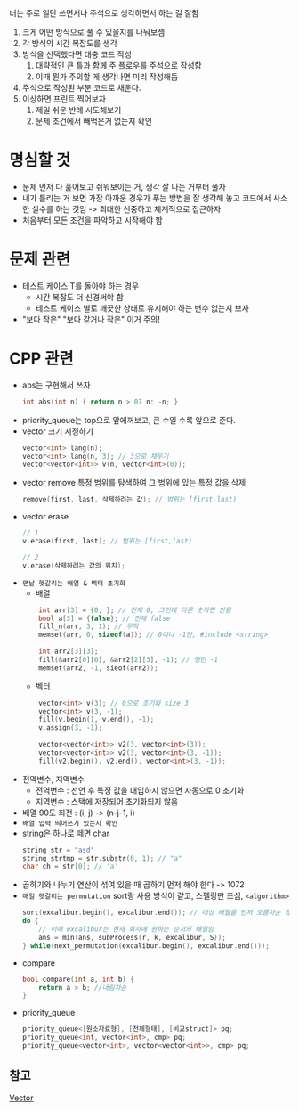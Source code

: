 너는 주로 일단 쓰면서나 주석으로 생각하면서 하는 걸 잘함
1. 크게 어떤 방식으로 풀 수 있을지를 나눠보셈
2. 각 방식의 시간 복잡도를 생각
3. 방식을 선택했다면 대충 코드 작성
	1. 대략적인 큰 틀과 함께 주 플로우를 주석으로 작성함
	2. 이때 뭔가 주의할 게 생각나면 미리 작성해둠
4. 주석으로 작성된 부분 코드로 채운다.
5. 이상하면 프린트 찍어보자
	1. 제일 쉬운 반례 시도해보기
	2. 문제 조건에서 빼먹은거 없는지 확인
# 명심할 것
- 문제 먼저 다 훑어보고 쉬워보이는 거, 생각 잘 나는 거부터 풀자
- 내가 틀리는 거 보면 가장 아까운 경우가 푸는 방법을 잘 생각해 놓고 코드에서 사소한 실수를 하는 것임 -> 최대한 신중하고 체계적으로 접근하자
- 처음부터 모든 조건을 파악하고 시작해야 함
# 문제 관련
- 테스트 케이스 T를 돌아야 하는 경우
	- 시간 복잡도 더 신경써야 함
	- 테스트 케이스 별로 깨끗한 상태로 유지해야 하는 변수 없는지 보자
- "보다 작은" "보다 같거나 작은" 이거 주의!
# CPP 관련
- abs는 구현해서 쓰자
	```cpp
	int abs(int n) { return n > 0? n: -n; } 
	```
- priority_queue는 top으로 앞에꺼보고, 큰 수일 수록 앞으로 준다. 
- vector 크기 지정하기
	```cpp
	vector<int> lang(n);
	vector<int> lang(n, 3); // 3으로 채우기
    vector<vector<int>> v(n, vector<int>(0));
	```
- vector remove
   특정 범위를 탐색하여 그 범위에 있는 특정 값을 삭제
	```cpp
	remove(first, last, 삭제하려는 값); // 범위는 [first,last)
	```
- vector erase
	```cpp
	// 1
	v.erase(first, last); // 범위는 [first,last)
	
	// 2
	v.erase(삭제하려는 값의 위치);
	```
- `맨날 헷갈리는 배열 & 벡터 초기화`
	- 배열
	```cpp
		int arr[3] = {0, }; // 전체 0, 그런데 다른 숫자면 안됨
		bool a[3] = {false}; // 전체 false
		fill_n(arr, 3, 1); // 무적
		memset(arr, 0, sizeof(a)); // 0이나 -1만, #include <string>
		
		int arr2[3][3];
		fill(&arr2[0][0], &arr2[2][3], -1); // 행만 -1
		memset(arr2, -1, sieof(arr2));
	```
	- 벡터
	```cpp
		vector<int> v(3); // 0으로 초기화 size 3
		vector<int> v(3, -1);
		fill(v.begin(), v.end(), -1);
		v.assign(3, -1);
		
		vector<vector<int>> v2(3, vector<int>(3));
		vector<vector<int>> v2(3, vector<int>(3, -1));
		fill(v2.begin(), v2.end(), vector<int>(3, -1));
	```
- 전역변수, 지역변수
	- 전역변수 : 선언 후 특정 값을 대입하지 않으면 자동으로 0 초기화
	- 지역변수 : 스택에 저장되어 초기화되지 않음
- 배열 90도 회전 : (i, j) -> (n-j-1, i)
- `배열 입력 띄어쓰기 있는지 확인`
- string은 하나로 떼면 char
	```cpp
	string str = "asd"
	string strtmp = str.substr(0, 1); // "a"
	char ch = str[0]; // 'a'
	```
- 곱하기와 나누기 연산이 섞여 있을 때 곱하기 먼저 해야 한다 -> 1072
- `매일 헷갈리는 permutation`
	sort랑 사용 방식이 같고, 스펠링만 조심, `<algorithm>`
	```cpp
	sort(excalibur.begin(), excalibur.end()); // 대상 배열을 먼저 오름차순 정렬
	do {
		// 이때 excalibur는 현재 회차에 원하는 순서의 배열임 
		ans = min(ans, subProcess(r, k, excalibur, S)); 
	} while(next_permutation(excalibur.begin(), excalibur.end()));
	```
- compare
	```cpp
	bool compare(int a, int b) {
		return a > b; //내림차순
	}
	```
- priority_queue
	```cpp
	priority_queue<[원소자료형], [전체형태], [비교struct]> pq;
	priority_queue<int, vector<int>, cmp> pq;
	priority_queue<vector<int>, vector<vector<int>>, cmp> pq;
	```

## 참고
[Vector](Vector)